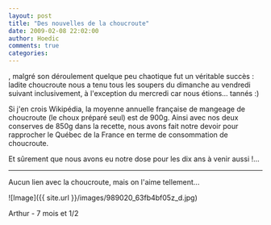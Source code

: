 ```yaml
---
layout: post
title: "Des nouvelles de la choucroute"
date: 2009-02-08 22:02:00
author: Hoedic
comments: true
categories: 
---
```



, malgré son déroulement quelque peu chaotique fut un véritable succès : ladite choucroute nous a tenu tous les soupers du dimanche au vendredi suivant inclusivement, à l'exception du mercredi car nous étions... tannés :)

Si j'en crois Wikipédia, la moyenne annuelle française de mangeage de choucroute (le choux préparé seul) est de 900g. Ainsi avec nos deux conserves de 850g dans la recette, nous avons fait notre devoir pour rapprocher le Québec de la France en terme de consommation de choucroute.

Et sûrement que nous avons eu notre dose pour les dix ans à venir aussi !...

***

Aucun lien avec la choucroute, mais on l'aime tellement...


![Image]({{ site.url }}/images/989020_63fb4bf05z_d.jpg)
<div class="photoattrib">Arthur - 7 mois et 1/2</div>

